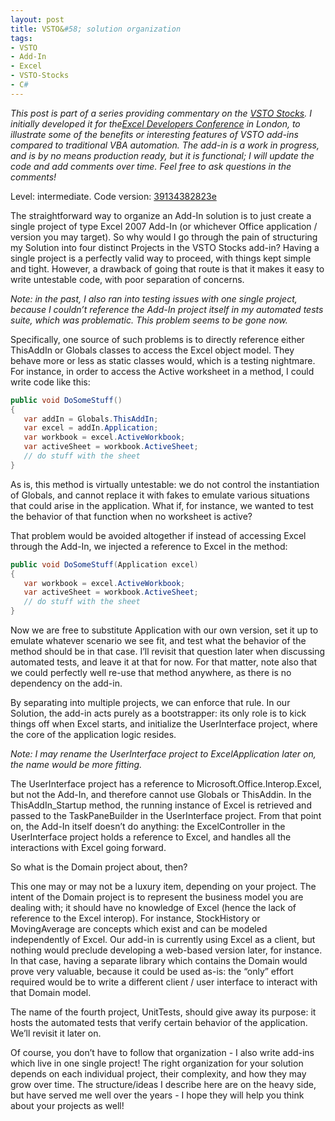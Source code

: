 ```yaml
---
layout: post
title: VSTO&#58; solution organization
tags:
- VSTO
- Add-In
- Excel
- VSTO-Stocks
- C#
---
```


*This post is part of a series providing commentary on the [VSTO Stocks](http://vstostocks.codeplex.com/). I initially developed it for the[Excel Developers Conference](http://xlconf.wordpress.com/2011/11/22/uk-excel-developer-conference-london-january-2012/) in London, to illustrate some of the benefits or interesting features of VSTO add-ins compared to traditional VBA automation. The add-in is a work in progress, and is by no means production ready, but it is functional; I will update the code and add comments over time. Feel free to ask questions in the comments!*  

Level: intermediate. Code version: [39134382823e](http://vstostocks.codeplex.com/SourceControl/changeset/changes/39134382823e)

The straightforward way to organize an Add-In solution is to just create a single project of type Excel 2007 Add-In (or whichever Office application / version you may target). So why would I go through the pain of structuring my Solution into four distinct Projects in the VSTO Stocks add-in?  Having a single project is a perfectly valid way to proceed, with things kept simple and tight. However, a drawback of going that route is that it makes it easy to write untestable code, with poor separation of concerns.  

*Note: in the past, I also ran into testing issues with one single project, because I couldn’t reference the Add-In project itself in my automated tests suite, which was problematic. This problem seems to be gone now.*  

Specifically, one source of such problems is to directly reference either ThisAddIn or Globals classes to access the Excel object model. They behave more or less as static classes would, which is a testing nightmare. For instance, in order to access the Active worksheet in a method, I could write code like this:  

``` csharp
public void DoSomeStuff()
{
   var addIn = Globals.ThisAddIn;
   var excel = addIn.Application;         
   var workbook = excel.ActiveWorkbook;
   var activeSheet = workbook.ActiveSheet;
   // do stuff with the sheet
}
``` 

As is, this method is virtually untestable: we do not control the instantiation of Globals, and cannot replace it with fakes to emulate various situations that could arise in the application. What if, for instance, we wanted to test the behavior of that function when no worksheet is active?

That problem would be avoided altogether if instead of accessing Excel through the Add-In, we injected a reference to Excel in the method:

``` csharp
public void DoSomeStuff(Application excel)
{       
   var workbook = excel.ActiveWorkbook;
   var activeSheet = workbook.ActiveSheet;
   // do stuff with the sheet
}
``` 

Now we are free to substitute Application with our own version, set it up to emulate whatever scenario we see fit, and test what the behavior of the method should be in that case. I’ll revisit that question later when discussing automated tests, and leave it at that for now. For that matter, note also that we could perfectly well re-use that method anywhere, as there is no dependency on the add-in.

By separating into multiple projects, we can enforce that rule. In our Solution, the add-in acts purely as a bootstrapper: its only role is to kick things off when Excel starts, and initialize the UserInterface project, where the core of the application logic resides.

*Note: I may rename the UserInterface project to ExcelApplication later on, the name would be more fitting.* 

The UserInterface project has a reference to Microsoft.Office.Interop.Excel, but not the Add-In, and therefore cannot use Globals or ThisAddin. In the ThisAddIn_Startup method, the running instance of Excel is retrieved and passed to the TaskPaneBuilder in the UserInterface project. From that point on, the Add-In itself doesn’t do anything: the ExcelController in the UserInterface project holds a reference to Excel, and handles all the interactions with Excel going forward.

So what is the Domain project about, then?

This one may or may not be a luxury item, depending on your project. The intent of the Domain project is to represent the business model you are dealing with; it should have no knowledge of Excel (hence the lack of reference to the Excel interop). For instance, StockHistory or MovingAverage are concepts which exist and can be modeled independently of Excel. Our add-in is currently using Excel as a client, but nothing would preclude developing a web-based version later, for instance. In that case, having a separate library which contains the Domain would prove very valuable, because it could be used as-is: the “only” effort required would be to write a different client / user interface to interact with that Domain model.

The name of the fourth project, UnitTests, should give away its purpose: it hosts the automated tests that verify certain behavior of the application. We’ll revisit it later on.

Of course, you don’t have to follow that organization - I also write add-ins which live in one single project! The right organization for your solution depends on each individual project, their complexity, and how they may grow over time. The structure/ideas I describe here are on the heavy side, but have served me well over the years - I hope they will help you think about your projects as well!
